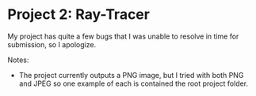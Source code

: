 # Project 2: Ray-Tracer
My project has quite a few bugs that I was unable to resolve in time for submission, so I apologize.

Notes:
- The project currently outputs a PNG image, but I tried with both PNG and JPEG so one example of each is contained the root project folder.
